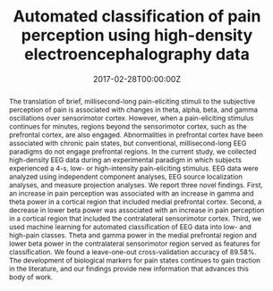 ---
abstract: The translation of brief, millisecond-long pain-eliciting stimuli to the subjective perception of pain is associated with changes in theta, alpha, beta, and gamma oscillations over sensorimotor cortex. However, when a pain-eliciting stimulus continues for minutes, regions beyond the sensorimotor cortex, such as the prefrontal cortex, are also engaged. Abnormalities in prefrontal cortex have been associated with chronic pain states, but conventional, millisecond-long EEG paradigms do not engage prefrontal regions. In the current study, we collected high-density EEG data during an experimental paradigm in which subjects experienced a 4-s, low- or high-intensity pain-eliciting stimulus. EEG data were analyzed using independent component analyses, EEG source localization analyses, and measure projection analyses. We report three novel findings. First, an increase in pain perception was associated with an increase in gamma and theta power in a cortical region that included medial prefrontal cortex. Second, a decrease in lower beta power was associated with an increase in pain perception in a cortical region that included the contralateral sensorimotor cortex. Third, we used machine learning for automated classification of EEG data into low- and high-pain classes. Theta and gamma power in the medial prefrontal region and lower beta power in the contralateral sensorimotor region served as features for classification. We found a leave-one-out cross-validation accuracy of 89.58%. The development of biological markers for pain states continues to gain traction in the literature, and our findings provide new information that advances this body of work.
authors:
- Gaurav Misra
- Wei-en Wang
- Derek B. Archer
- Arnab Roy
- Stephen A. Coombes
date: "2017-02-28T00:00:00Z"
doi: "10.1152/jn.00650.2016"
featured: false
image:
  caption: 'Image credit:**Figure2**'
  focal_point: ""
  preview_only: false
# links:
# - name: Custom Link
#   url: https://insights.ovid.com/crossref?an=00006396-201812000-00014
# projects:
# - internal-project
publication: '*Journal of Neurophysiology*:117(2)'
publication_short: ""
publication_types:
- "2"
# type 2 : journal paper
# type 1 : conference 
# type 3 : preprint
publishDate: "2017-02-28T00:00:00Z"
#slides: example
summary: The development of a biological marker for pain continues to gain traction in literature. Our findings show that high- and low-pain perception in human subjects can be classified with 89% accuracy using high-density EEG data from prefrontal cortex and contralateral sensorimotor cortex. Our approach represents a novel neurophysiological paradigm that advances the literature on biological markers for pain.
tags:
- Source Themes
title: Automated classification of pain perception using high-density electroencephalography data
# url_code: ""
# url_dataset: ""
url_pdf: https://www.ncbi.nlm.nih.gov/pubmed/27903639
# url_poster: ""
# url_project: ""
# url_slides: ""
# url_source: ""
# url_video: ""


# {{% alert note %}}
# Click the *Slides* button above to demo Academic's Markdown slides feature.
# {{% /alert %}}
# 
# Supplementary notes can be added here, including [code and math](https://sourcethemes.com/academic/docs/writing-markdown-latex/).
---